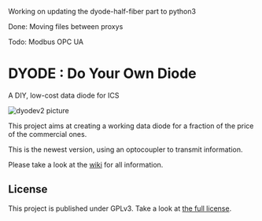 Working on updating the dyode-half-fiber part to python3 

Done:
Moving files between proxys

Todo: 
Modbus
OPC UA


# DYODE : Do Your Own Diode

A DIY, low-cost data diode for ICS

![dyodev2 picture](https://github.com/wavestone-cdt/dyode/blob/master/DYODE%20v2%20(light)/dyode_v2_final.JPG)

This project aims at creating a working data diode for a fraction of the price of the commercial ones.

This is the newest version, using an optocoupler to transmit information.

Please take a look at the [wiki](https://github.com/wavestone-cdt/dyode/wiki) for all information.

## License
This project is published under GPLv3.
Take a look at [the full license](LICENSE).
